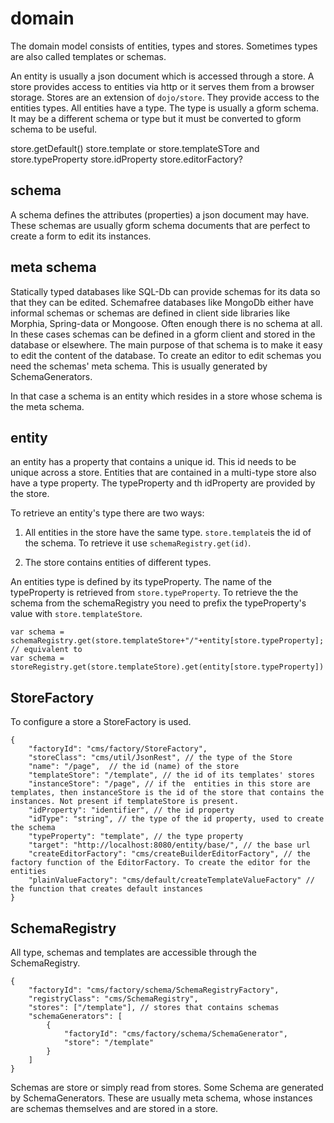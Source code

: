 domain
======

The domain model consists of entities, types and stores. Sometimes types are also called templates or schemas.

An entity is usually a json document which is accessed through a store. A store provides access to entities via http or it serves them from a browser storage.
Stores are an extension of `dojo/store`. They provide access to the entities types. All entities have a type. The type is usually a gform schema. It may
be a different schema or type but it must be converted to gform schema to be useful.

store.getDefault()
store.template or store.templateSTore and store.typeProperty
store.idProperty
store.editorFactory?

## schema

A schema defines the attributes (properties) a json document may have. These schemas are usually gform schema documents that are perfect to create
a form to edit its instances.

## meta schema

Statically typed databases like SQL-Db can provide schemas for its data
so that they can be edited. Schemafree databases like MongoDb either have informal schemas or schemas are defined in client side libraries like Morphia, Spring-data or Mongoose.
Often enough there is no schema at all. In these cases schemas can be defined in a gform client and stored in the database or elsewhere. The
 main purpose of that schema is to make it easy to edit the content of the database. To create an editor to edit schemas you need the schemas' meta schema.
 This is usually generated by SchemaGenerators.

In that case a schema is an entity which resides in a store whose schema is the meta schema.

## entity

an entity has a property that contains a unique id. This id needs to be unique across a store. Entities that are contained in a multi-type store
also have a type property. The typeProperty and th idProperty are provided by the store.


To retrieve an entity's type there are two ways:

1. All entities in the store have the same type.
`store.template`is the id of the schema. To retrieve it use `schemaRegistry.get(id)`.

2. The store contains entities of different types.

An entities type is defined by its typeProperty. The name of the typeProperty is retrieved from `store.typeProperty`.
To retrieve the the schema from the schemaRegistry you need to prefix the typeProperty's value with `store.templateStore`.

    var schema = schemaRegistry.get(store.templateStore+"/"+entity[store.typeProperty];
    // equivalent to
    var schema = storeRegistry.get(store.templateStore).get(entity[store.typeProperty])



## StoreFactory

To configure a store a StoreFactory is used.

    {
        "factoryId": "cms/factory/StoreFactory",
        "storeClass": "cms/util/JsonRest", // the type of the Store
        "name": "/page",  // the id (name) of the store
        "templateStore": "/template", // the id of its templates' stores
        "instanceStore": "/page", // if the  entities in this store are templates, then instanceStore is the id of the store that contains the instances. Not present if templateStore is present.
        "idProperty": "identifier", // the id property
        "idType": "string", // the type of the id property, used to create the schema
        "typeProperty": "template", // the type property
        "target": "http://localhost:8080/entity/base/", // the base url
        "createEditorFactory": "cms/createBuilderEditorFactory", // the factory function of the EditorFactory. To create the editor for the entities
        "plainValueFactory": "cms/default/createTemplateValueFactory" // the function that creates default instances
    }


## SchemaRegistry

All type, schemas and templates are accessible through the SchemaRegistry.


    {
        "factoryId": "cms/factory/schema/SchemaRegistryFactory",
        "registryClass": "cms/SchemaRegistry",
        "stores": ["/template"], // stores that contains schemas
        "schemaGenerators": [
            {
                "factoryId": "cms/factory/schema/SchemaGenerator",
                "store": "/template"
            }
        ]
    }

Schemas are store or simply read from stores. Some Schema are generated by SchemaGenerators. These are usually meta schema, whose instances are schemas themselves and are stored in a store.

